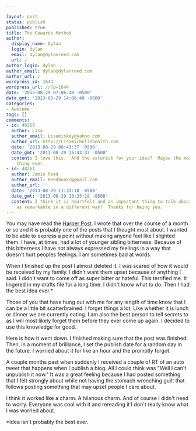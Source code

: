 ```yaml
---

layout: post
status: publish
published: true
title: The Cowards Method
author:
  display_name: Dylan
  login: dylan
  email: dylan@dylanreed.com
  url: /
author_login: dylan
author_email: dylan@dylanreed.com
author_url: /
wordpress_id: 1644
wordpress_url: //?p=1644
date: '2013-08-29 07:06:48 -0500'
date_gmt: '2013-08-29 14:06:48 -0500'
categories:
- Awesome
tags: []
comments:
- id: 48260
  author: Lisa
  author_email: Lisamiskey@yahoo.com
  author_url: http://Lisamichellehealth.com
  date: '2013-08-29 08:43:37 -0500'
  date_gmt: '2013-08-29 15:43:37 -0500'
  content: I love this.  And the asterisk for your idea?  Maybe the most hilarious
    thing ever.
- id: 48261
  author: Jamie Reed
  author_email: Reedbooks@gmail.com
  author_url: ''
  date: '2013-08-29 11:33:18 -0500'
  date_gmt: '2013-08-29 18:33:18 -0500'
  content: I think it is heartfelt and an important thing to talk about. You are just
    as remarkable in a different way!  Thanks for being you.
---
```


You may have read the [Harper Post][1]. I wrote that over the course of a month or so and it is probably one of the posts that I thought most about. I wanted to be able to express a point without making anyone feel like I slighted them. I have, at times, had a lot of younger sibling bitterness. Because of this bitterness I have not always expressed my feelings in a way that doesn't hurt peoples feelings. I am sometimes bad at words.

   [1]: /?p=1639

When I finished up the post I almost deleted it. I was scared of how it would be received by my family. I didn't want them upset because of anything I said. I didn't want to come off as super bitter or hateful. This terrified me. It lingered in my drafts file for a long time. I didn't know what to do. Then I had the best idea ever.*

Those of you that have hung out with me for any length of time know that I can be a little bit scatterbrained. I forget things a lot. Like whether it is lunch or dinner we are currently eating. I am also the best person to tell secrets to as I will most likely forget them before they ever come up again. I decided to use this knowledge for good.

Here is how it went down. I finished making sure that the post was finished. Then, in a moment of brilliance, I set the publish date for a random day in the future. I worried about it for like an hour and the promptly forgot.

A couple months past when suddenly I received a couple of RT of an auto tweet that happens when I publish a blog. All I could think was "Well I can't unpublish it now." It was a great feeling because I had posted something that I felt strongly about while not having the stomach wrenching guilt that follows posting something that may upset people I care about.

I think it worked like a charm. A hilarious charm. And of course I didn't need to worry. Everyone was cool with it and rereading it I don't really know what I was worried about.

*Idea isn't probably the best ever.
